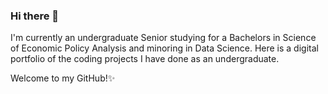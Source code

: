 ### Hi there 👋
I'm currently an undergraduate Senior studying for a Bachelors in Science of Economic Policy Analysis and minoring in Data Science. Here is a digital portfolio of the coding projects I have done as an undergraduate.


Welcome to my GitHub!✨

